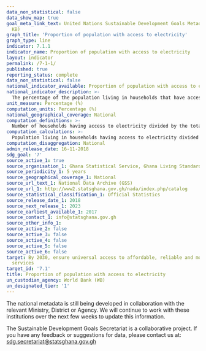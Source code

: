 ```yaml
---
data_non_statistical: false
data_show_map: true
goal_meta_link_text: United Nations Sustainable Development Goals Metadata (PDF 212
  KB)
graph_title: 'Proportion of population with access to electricity'
graph_type: line
indicator: 7.1.1
indicator_name: Proportion of population with access to electricity
layout: indicator
permalink: /7-1-1/
published: true
reporting_status: complete
data_non_statistical: false
national_indicator_available: Proportion of population with access to electricity
national_indicator_description: >- 
  The percentage of the population living in households that have access to electricity (i.e. connected to the national grid, private generator or solar). 
unit_measure: Percentage (%)
computation_units: Percentage (%)
national_geographical_coverage: National
computation_definitions: >- 
  Number of households having access to electricity divided by the total number of households in the country
computation_calculations: >- 
  Population living in households having access to electricity divided by the total households population and multiplied by 100
computation_disaggregation: National
admin_release_date: 16-11-2018
sdg_goal: '7'
source_active_1: true
source_organisation_1: Ghana Statistical Service, Ghana Living Standards Survey, 2017
source_periodicity_1: 5 years 
source_geographical_coverage_1: National
source_url_text_1: National Data Archive (GSS)
source_url_1: http://www2.statsghana.gov.gh/nada/index.php/catalog
source_statistical_classification_1: Official Statistics
source_release_date_1: 2018
source_next_release_1: 2023
source_earliest_available_1: 2017
source_contact_1: info@statsghana.gov.gh
source_other_info_1:
source_active_2: false
source_active_3: false
source_active_4: false
source_active_5: false
source_active_6: false
target: By 2030, ensure universal access to affordable, reliable and modern energy
  services
target_id: '7.1'
title: Proportion of population with access to electricity
un_custodian_agency: World Bank (WB)
un_designated_tier: '1'
---
```

The national metadata is still being developed in collaboration with the relevant Ministry, District or Agency.  We will continue to work with these institutions over the next few weeks to update this information.

The Sustainable Development Goals Secretariat is a collaborative project. If you have any feedback or suggestions for data, please contact us at: sdg.secretariat@statsghana.gov.gh

